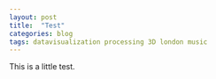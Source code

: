 ```yaml
---
layout: post
title:  "Test"
categories: blog 
tags: datavisualization processing 3D london music
---
```

<style>
div { 
    display: block;
}
</style>


<div id="sketch">

<script src="https://cdnjs.cloudflare.com/ajax/libs/p5.js/0.5.4/p5.min.js"></script>
<script src="https://melanieimfeld.github.io/assets/sketch.js"></script>

</div>
This is a little test.

